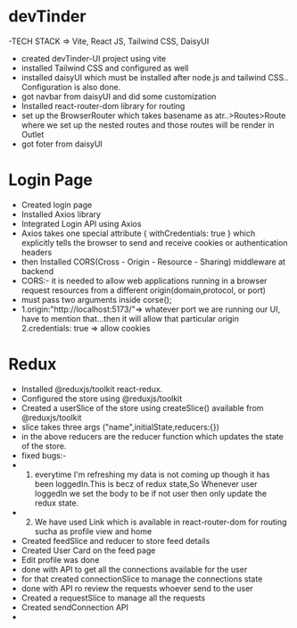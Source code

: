 # devTinder

-TECH STACK => Vite, React JS, Tailwind CSS, DaisyUI

- created devTinder-UI project using vite
- installed Tailwind CSS and configured as well
- installed daisyUI which must be installed after node.js and  tailwind CSS.. Configuration is also done.
- got navbar from daisyUI and did some customization 
- Installed react-router-dom library for routing
- set up the BrowserRouter which takes basename as atr..>Routes>Route where we set up the nested routes and those routes will be render in Outlet
- got foter from daisyUI 

# Login Page
- Created login page
- Installed Axios library 
- Integrated Login API using Axios
- Axios takes one special attribute { withCredentials: true } which explicitly tells the browser to send and receive cookies or   authentication headers
- then Installed CORS(Cross - Origin - Resource - Sharing) middleware at backend
- CORS:- it is needed to allow web applications running in a browser request resources from a different origin(domain,protocol, or port)
- must pass two arguments inside corse();
- 1.origin:"http://localhost:5173/"=> whatever port we are running our UI, have to mention that...then it will allow that particular origin
  2.credentials: true => allow cookies
# Redux
- Installed @reduxjs/toolkit react-redux.
- Configured the store using @reduxjs/toolkit
- Created a userSlice of the store using createSlice() available from @reduxjs/toolkit
- slice takes three args ("name",initialState,reducers:{})
- in the above reducers are the reducer function which updates the state of the store.
- fixed bugs:-
- 1. everytime I'm refreshing my data is not coming up though it has been loggedIn.This is becz of redux state,So Whenever user loggedIn we set the body to be if not user then only update the redux state.
- 2. We have used Link which is available in react-router-dom for routing sucha as profile view and home
- Created feedSlice and reducer to store feed details
- Created User Card on the feed page
- Edit profile was done
- done with API to get all the connections available for the user
- for that created connectionSlice to manage the connections state
- done with API ro review the requests whoever send to the user
- Created a requestSlice to manage all the requests 
- Created sendConnection API
- 



